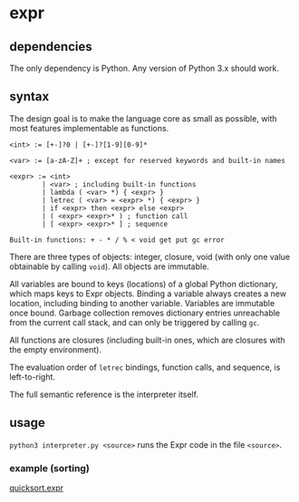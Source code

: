 # expr

## dependencies

The only dependency is Python. Any version of Python 3.x should work.

## syntax

The design goal is to make the language core as small as possible, with most features implementable as functions.

```
<int> := [+-]?0 | [+-]?[1-9][0-9]*

<var> := [a-zA-Z]+ ; except for reserved keywords and built-in names

<expr> := <int>
        | <var> ; including built-in functions
        | lambda ( <var> *) { <expr> }
        | letrec ( <var> = <expr> *) { <expr> }
        | if <expr> then <expr> else <expr>
        | ( <expr> <expr>* ) ; function call
        | [ <expr> <expr>* ] ; sequence

Built-in functions: + - * / % < void get put gc error
```

There are three types of objects: integer, closure, void (with only one value obtainable by calling `void`). All objects are immutable.

All variables are bound to keys (locations) of a global Python dictionary, which maps keys to Expr objects. Binding a variable always creates a new location, including binding to another variable. Variables are immutable once bound. Garbage collection removes dictionary entries unreachable from the current call stack, and can only be triggered by calling `gc`.

All functions are closures (including built-in ones, which are closures with the empty environment).

The evaluation order of `letrec` bindings, function calls, and sequence, is left-to-right.

The full semantic reference is the interpreter itself.

## usage

`python3 interpreter.py <source>` runs the Expr code in the file `<source>`.

### example (sorting)

[quicksort.expr](quicksort.expr)
